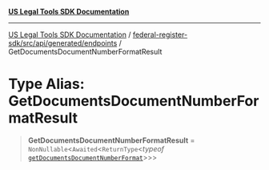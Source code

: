 [**US Legal Tools SDK Documentation**](../../../../../../README.md)

***

[US Legal Tools SDK Documentation](../../../../../../README.md) / [federal-register-sdk/src/api/generated/endpoints](../README.md) / GetDocumentsDocumentNumberFormatResult

# Type Alias: GetDocumentsDocumentNumberFormatResult

> **GetDocumentsDocumentNumberFormatResult** = `NonNullable`\<`Awaited`\<`ReturnType`\<*typeof* [`getDocumentsDocumentNumberFormat`](../functions/getDocumentsDocumentNumberFormat.md)\>\>\>
